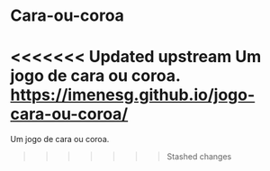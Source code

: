 # Cara-ou-coroa
<<<<<<< Updated upstream
  Um jogo de cara ou coroa.  https://imenesg.github.io/jogo-cara-ou-coroa/
=======
  Um jogo de cara ou coroa.
  
>>>>>>> Stashed changes
